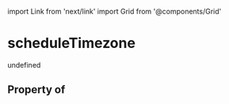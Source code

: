 import Link from 'next/link'
import Grid from '@components/Grid'

# scheduleTimezone

undefined

## Property of



